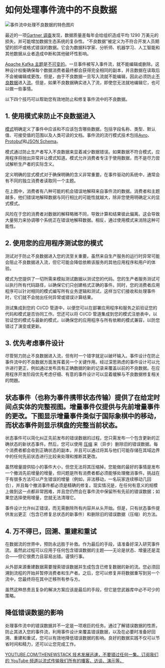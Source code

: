 # 如何处理事件流中的不良数据

![事件流中处理不良数据的特色图片](https://cdn.thenewstack.io/media/2024/10/6cdbca9d-handle-bad-data-1024x576.jpg)

最近的一项[Gartner 调查](https://www.gartner.com/smarterwithgartner/how-to-improve-your-data-quality)发现，数据质量差每年会给组织造成平均 1290 万美元的损失，并可能增加数据生态系统的复杂性。“不良数据”被定义为不符合开发人员期望的损坏或格式错误的数据。它会为数据科学家、分析师、机器学习、人工智能和其他数据从业者造成中断和其他破坏性影响。

[Apache Kafka 主题](https://developer.confluent.io/courses/apache-kafka/topics/)是[不可变的](https://thenewstack.io/a-brief-look-at-immutable-infrastructure-and-why-it-is-such-a-quest/)。一旦事件被写入事件流，就不能编辑或删除。这种设计权衡确保每个数据消费者最终都会获得完全相同的副本，并且数据在读取后不会被编辑或更改。但是，由于不良数据一旦写入流就不能编辑，因此必须防止[不良数据](https://thenewstack.io/a-call-to-use-generative-ai-to-create-more-trustworthy-data/)进入[流](https://thenewstack.io/stream-processing-101-whats-right-for-you/)。但是，如果不良数据确实进入了流，即使您无法就地编辑它，也可以做一些事情。

以下四个技巧可以帮助您有效地防止和修复事件流中的不良数据。

## 1. 使用模式来防止不良数据进入

[模式](https://thenewstack.io/sql-schema-generation-with-large-language-models/)明确定义了事件中应该和不应该包含哪些数据，包括字段名称、类型、默认值、可接受值的范围以及人类可读的文档。事件流的流行模式技术包括[Avro](https://avro.apache.org/)、[Protobuf](https://protobuf.dev/)和[JSON Schema](https://json-schema.org/)。

模式通过防止生产者写入不良数据来显着减少数据错误。如果数据不符合模式，应用程序将抛出异常并让模式知道。模式允许消费者专注于使用数据，而不是尽力尝试解析生产者的实际含义。

定义明确的显式模式对于确保明确的含义非常重要。在事件驱动的系统中，通常会有不同的独立消费者读取同一个主题。

在上图中，消费者有八种可能的机会错误地解释来自事件流的数据。消费者和主题越多，他们错误地解释数据与同行相比的可能性就越大，除非您使用明确定义的显式模式。

风险在于您的消费者对数据的解释略微不同，导致计算和结果彼此偏离。这会导致大量努力来协调哪个系统正在错误地解释数据。相反，通过使用模式来消除这种可能性。

## 2. 使用您的应用程序测试您的模式

测试对于防止不良数据进入您的流至关重要。虽然来自生产服务的运行时异常可能会阻止不良数据进入流，但它可能会降低依赖该服务的其他应用程序和用户的体验。

模式为您提供了一切所需来模拟测试数据以测试您的代码。您的生产者服务测试可以执行所有代码路径，以确保它们只创建格式正确的事件。同时，您的消费者应用程序可以针对相同的模式编写所有业务逻辑和测试，这样当它们接收和处理事件时，它们就不会抛出任何异常或错误计算结果。

测试集成到您的 CI/CD 管道中，以便您可以在部署应用程序和服务之前验证您的代码和模式是否协同工作。您还可以将 CI/CD 管道集成到您的模式注册表中，以验证您的模式与最新的模式，以确保您的应用程序与所有依赖的模式兼容，以防您错过了演变或更新。

## 3. 优先考虑事件设计

尽管努力防止不良数据进入流，但有时一个错字就足以破坏输入。事件设计在防止事件流中的不良数据方面发挥着另一个关键作用。经过深思熟虑的事件设计可以允许进行更正，例如通过发布具有正确数据的新的记录来覆盖以前的不良数据。在应用程序开发阶段优先考虑仔细、有意的事件设计可以显着缓解与不良数据修复相关的問題。
## 状态事件（也称为事件携带状态传输）提供了在给定时间点实体的完整视图。增量事件仅提供与先前增量事件的更改。下图显示增量事件类似于国际象棋中的移动，而状态事件则显示棋盘的完整当前状态。

状态事件可以简化纠正先前发布的错误数据的过程。您只需发布一个包含更新的正确状态的新状态事件。然后，您可以使用 [压缩](https://docs.confluent.io/kafka/design/log_compaction.html) 来（异步）删除旧的错误数据。每个消费者都会收到正确状态的副本，并且可以通过将其与他们可能存储在其域边界中的任何先前状态进行比较来处理和推断其更改。

虽然增量提供较小的事件大小，但您无法将其压缩掉。您能做的最好的事情是发布一个撤消先前增量的增量，但问题是所有消费者都必须能够处理撤消事件。挑战在于有很多方法可以产生错误的增量（例如，非法移动，一名玩家连续移动几回合），并且每个撤消事件都必须是精确的修复。现实情况是，在任何有意义的规模上做到这一点都非常困难，并且您仍然会在事件流中保留所有先前的错误数据；如果您选择使用增量，您就无法清理它。

事件设计允许纠正错误，而无需删除所有内容并从头开始。但是，只有状态事件提供发出更正（包含已修复总状态的新事件）和删除旧的错误数据（压缩）的方法。

## 4. 万不得已，回溯、重建和重试
在数据流的世界中，预防永远胜于补救。作为最后的手段，请准备好深入研究事件流。虽然此过程可以应用于任何包含错误数据的主题——无论是状态、增量还是混合——但它很费力且容易出错。谨慎行事。

从外部来源重建数据需要搜索错误数据并生成包含已修复数据的新的流。您必须回溯到流程的开始并暂停消费者和生产者。之后，您可以修复并将数据重写到另一个流中，您最终将在其中迁移所有参与方。

虽然这种昂贵且复杂的解决方案应该是最后的手段，但它是您武器库中必不可少的策略。

## 降低错误数据的影响
处理事件流中的错误数据并不一定是一项艰巨的任务。通过了解错误数据的性质，防止其进入您的事件流，利用事件设计来覆盖错误数据，以及在必要时准备好回溯、重建和重试，您可以有效地降低错误数据的影响。良好的数据实践不仅可以节省时间和精力，还可以让您完成工作。

[
YOUTUBE.COM/THENEWSTACK
技术发展迅速，不要错过任何一集。订阅我们的 YouTube
频道以流式传输我们所有的播客、访谈、演示等。
](https://youtube.com/thenewstack?sub_confirmation=1)